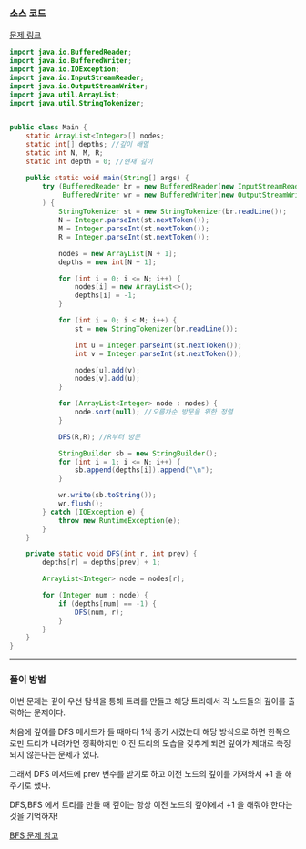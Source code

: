 ### 소스 코드

[문제 링크](https://www.acmicpc.net/problem/24481)

```java
import java.io.BufferedReader;
import java.io.BufferedWriter;
import java.io.IOException;
import java.io.InputStreamReader;
import java.io.OutputStreamWriter;
import java.util.ArrayList;
import java.util.StringTokenizer;


public class Main {
    static ArrayList<Integer>[] nodes;
    static int[] depths; //깊이 배열
    static int N, M, R;
    static int depth = 0; //현재 깊이

    public static void main(String[] args) {
        try (BufferedReader br = new BufferedReader(new InputStreamReader(System.in));
             BufferedWriter wr = new BufferedWriter(new OutputStreamWriter(System.out))
        ) {
            StringTokenizer st = new StringTokenizer(br.readLine());
            N = Integer.parseInt(st.nextToken());
            M = Integer.parseInt(st.nextToken());
            R = Integer.parseInt(st.nextToken());

            nodes = new ArrayList[N + 1];
            depths = new int[N + 1];

            for (int i = 0; i <= N; i++) {
                nodes[i] = new ArrayList<>();
                depths[i] = -1;
            }

            for (int i = 0; i < M; i++) {
                st = new StringTokenizer(br.readLine());

                int u = Integer.parseInt(st.nextToken());
                int v = Integer.parseInt(st.nextToken());

                nodes[u].add(v);
                nodes[v].add(u);
            }

            for (ArrayList<Integer> node : nodes) {
                node.sort(null); //오름차순 방문을 위한 정렬
            }

            DFS(R,R); //R부터 방문

            StringBuilder sb = new StringBuilder();
            for (int i = 1; i <= N; i++) {
                sb.append(depths[i]).append("\n");
            }

            wr.write(sb.toString());
            wr.flush();
        } catch (IOException e) {
            throw new RuntimeException(e);
        }
    }

    private static void DFS(int r, int prev) {
        depths[r] = depths[prev] + 1;

        ArrayList<Integer> node = nodes[r];

        for (Integer num : node) {
            if (depths[num] == -1) {
                DFS(num, r);
            }
        }
    }
}
```

---

### 풀이 방법

이번 문제는 깊이 우선 탐색을 통해 트리를 만들고 해당 트리에서 각 노드들의 깊이를 출력하는 문제이다.

처음에 깊이를 DFS 메서드가 돌 때마다 1씩 증가 시켰는데 해당 방식으로 하면 한쪽으로만 트리가 내려가면 정확하지만 이진 트리의 모습을 갖추게 되면 깊이가 제대로 측정되지 않는다는 문제가 있다.

그래서 DFS 메서드에 prev 변수를 받기로 하고 이전 노드의 깊이를 가져와서 +1 을 해주기로 했다.

DFS,BFS 에서 트리를 만들 때 깊이는 항상 이전 노드의 깊이에서 +1 을 해줘야 한다는 것을 기억하자!

[BFS 문제 참고](https://github.com/Drum-J/algorithm/blob/main/BOJ/%ED%91%BC%20%EB%AC%B8%EC%A0%9C/%EC%8B%A4%EB%B2%84/24446.%20%EC%95%8C%EA%B3%A0%EB%A6%AC%EC%A6%98%20%EC%88%98%EC%97%85%20-%20%EB%84%88%EB%B9%84%20%EC%9A%B0%EC%84%A0%20%ED%83%90%EC%83%89%203(2).md)
